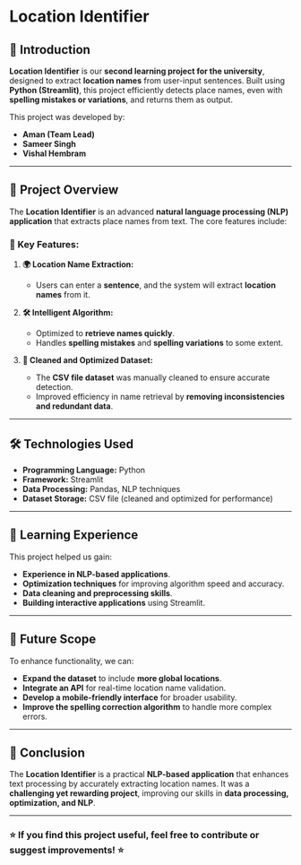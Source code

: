 # Location Identifier

## 📌 Introduction
**Location Identifier** is our **second learning project for the university**, designed to extract **location names** from user-input sentences. Built using **Python (Streamlit)**, this project efficiently detects place names, even with **spelling mistakes or variations**, and returns them as output.

This project was developed by:
- **Aman (Team Lead)**
- **Sameer Singh**
- **Vishal Hembram**

---

## 🚀 Project Overview
The **Location Identifier** is an advanced **natural language processing (NLP) application** that extracts place names from text. The core features include:

### 🔹 Key Features:
1. **🌍 Location Name Extraction:**
   - Users can enter a **sentence**, and the system will extract **location names** from it.
   
2. **🛠️ Intelligent Algorithm:**
   - Optimized to **retrieve names quickly**.
   - Handles **spelling mistakes** and **spelling variations** to some extent.

3. **📄 Cleaned and Optimized Dataset:**
   - The **CSV file dataset** was manually cleaned to ensure accurate detection.
   - Improved efficiency in name retrieval by **removing inconsistencies and redundant data**.

---

## 🛠️ Technologies Used
- **Programming Language:** Python
- **Framework:** Streamlit
- **Data Processing:** Pandas, NLP techniques
- **Dataset Storage:** CSV file (cleaned and optimized for performance)

---

## 🎯 Learning Experience
This project helped us gain:
- **Experience in NLP-based applications**.
- **Optimization techniques** for improving algorithm speed and accuracy.
- **Data cleaning and preprocessing skills**.
- **Building interactive applications** using Streamlit.

---

## 🔗 Future Scope
To enhance functionality, we can:
- **Expand the dataset** to include **more global locations**.
- **Integrate an API** for real-time location name validation.
- **Develop a mobile-friendly interface** for broader usability.
- **Improve the spelling correction algorithm** to handle more complex errors.

---

## 📜 Conclusion
The **Location Identifier** is a practical **NLP-based application** that enhances text processing by accurately extracting location names. It was a **challenging yet rewarding project**, improving our skills in **data processing, optimization, and NLP**.

---

### ⭐ If you find this project useful, feel free to contribute or suggest improvements! ⭐

